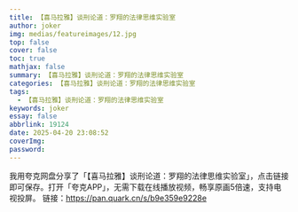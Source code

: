 ```yaml
---
title: 【喜马拉雅】谈刑论道：罗翔的法律思维实验室
author: joker
img: medias/featureimages/12.jpg
top: false
cover: false
toc: true
mathjax: false
summary: 【喜马拉雅】谈刑论道：罗翔的法律思维实验室
categories: 【喜马拉雅】谈刑论道：罗翔的法律思维实验室
tags:
  - 【喜马拉雅】谈刑论道：罗翔的法律思维实验室
keywords: joker
essay: false
abbrlink: 19124
date: 2025-04-20 23:08:52
coverImg:
password:
---
```


我用夸克网盘分享了「【喜马拉雅】谈刑论道：罗翔的法律思维实验室」，点击链接即可保存。打开「夸克APP」，无需下载在线播放视频，畅享原画5倍速，支持电视投屏。
链接：https://pan.quark.cn/s/b9e359e9228e
